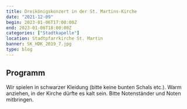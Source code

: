 ```yaml
---
title: Dreikönigskonzert in der St. Martins-Kirche
date: "2021-12-09"
begin: 2023-01-06T17:00:00Z
end: 2023-01-06T18:00:00Z
categories: ["Stadtkapelle"]
location: Stadtpfarrkirche St. Martin
banner: SK_HDK_2019_7.jpg
type: blog
---
```

## Programm

<p>Wir spielen in schwarzer Kleidung (bitte keine bunten Schals etc.). Warm anziehen, in der Kirche d&uuml;rfte es kalt sein. Bitte Notenst&auml;nder und Noten mitbringen.</p>

